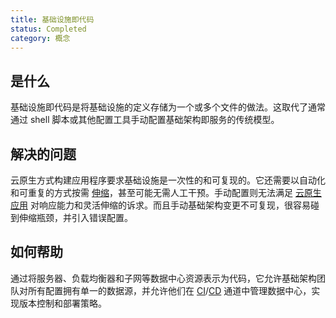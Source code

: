 ```yaml
---
title: 基础设施即代码
status: Completed
category: 概念
---
```


## 是什么

基础设施即代码是将基础设施的定义存储为一个或多个文件的做法。这取代了通常通过 shell 脚本或其他配置工具手动配置基础架构即服务的传统模型。

## 解决的问题

云原生方式构建应用程序要求基础设施是一次性的和可复现的。它还需要以自动化和可重复的方式按需 [伸缩](/scalability/)，甚至可能无需人工干预。手动配置则无法满足 [云原生应用](/cloud_native_apps/) 对响应能力和灵活伸缩的诉求。而且手动基础架构变更不可复现，很容易碰到伸缩瓶颈，并引入错误配置。

## 如何帮助

通过将服务器、负载均衡器和子网等数据中心资源表示为代码，它允许基础架构团队对所有配置拥有单一的数据源，并允许他们在 [CI](/continuous_integration/ )/[CD](/continuous_delivery/) 通道中管理数据中心，实现版本控制和部署策略。
